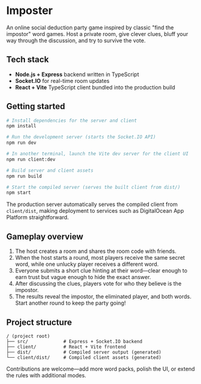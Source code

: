 # Imposter

An online social deduction party game inspired by classic "find the impostor" word games. Host a private room, give clever clues,
bluff your way through the discussion, and try to survive the vote.

## Tech stack

- **Node.js + Express** backend written in TypeScript
- **Socket.IO** for real-time room updates
- **React + Vite** TypeScript client bundled into the production build

## Getting started

```bash
# Install dependencies for the server and client
npm install

# Run the development server (starts the Socket.IO API)
npm run dev

# In another terminal, launch the Vite dev server for the client UI
npm run client:dev

# Build server and client assets
npm run build

# Start the compiled server (serves the built client from dist/)
npm start
```

The production server automatically serves the compiled client from `client/dist`, making deployment to services such as DigitalOcean
App Platform straightforward.

## Gameplay overview

1. The host creates a room and shares the room code with friends.
2. When the host starts a round, most players receive the same secret word, while one unlucky player receives a different word.
3. Everyone submits a short clue hinting at their word—clear enough to earn trust but vague enough to hide the exact answer.
4. After discussing the clues, players vote for who they believe is the impostor.
5. The results reveal the impostor, the eliminated player, and both words. Start another round to keep the party going!

## Project structure

```
/ (project root)
├── src/             # Express + Socket.IO backend
├── client/          # React + Vite frontend
├── dist/            # Compiled server output (generated)
└── client/dist/     # Compiled client assets (generated)
```

Contributions are welcome—add more word packs, polish the UI, or extend the rules with additional modes.
